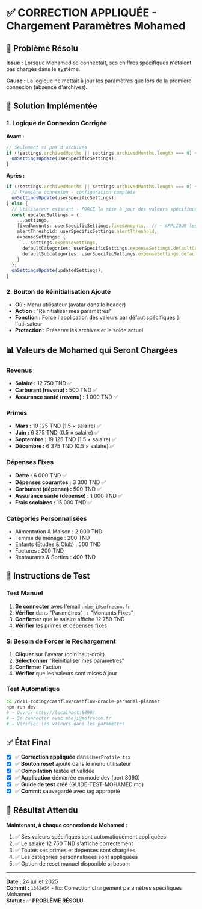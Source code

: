 # ✅ CORRECTION APPLIQUÉE - Chargement Paramètres Mohamed

## 🔧 Problème Résolu

**Issue :** Lorsque Mohamed se connectait, ses chiffres spécifiques n'étaient pas chargés dans le système.

**Cause :** La logique ne mettait à jour les paramètres que lors de la première connexion (absence d'archives).

## 🚀 Solution Implémentée

### 1. Logique de Connexion Corrigée

**Avant :**
```typescript
// Seulement si pas d'archives
if (!settings.archivedMonths || settings.archivedMonths.length === 0) {
  onSettingsUpdate(userSpecificSettings);
}
```

**Après :**
```typescript
if (!settings.archivedMonths || settings.archivedMonths.length === 0) {
  // Première connexion - configuration complète
  onSettingsUpdate(userSpecificSettings);
} else {
  // Utilisateur existant - FORCE la mise à jour des valeurs spécifiques
  const updatedSettings = {
    ...settings,
    fixedAmounts: userSpecificSettings.fixedAmounts,  // ← APPLIQUE les valeurs de Mohamed
    alertThreshold: userSpecificSettings.alertThreshold,
    expenseSettings: {
      ...settings.expenseSettings,
      defaultCategories: userSpecificSettings.expenseSettings.defaultCategories,
      defaultSubcategories: userSpecificSettings.expenseSettings.defaultSubcategories
    }
  };
  onSettingsUpdate(updatedSettings);
}
```

### 2. Bouton de Réinitialisation Ajouté

- **Où :** Menu utilisateur (avatar dans le header)
- **Action :** "Réinitialiser mes paramètres"
- **Fonction :** Force l'application des valeurs par défaut spécifiques à l'utilisateur
- **Protection :** Préserve les archives et le solde actuel

## 📊 Valeurs de Mohamed qui Seront Chargées

### Revenus
- **Salaire :** 12 750 TND ✅
- **Carburant (revenu) :** 500 TND ✅
- **Assurance santé (revenu) :** 1 000 TND ✅

### Primes
- **Mars :** 19 125 TND (1.5 × salaire) ✅
- **Juin :** 6 375 TND (0.5 × salaire) ✅
- **Septembre :** 19 125 TND (1.5 × salaire) ✅
- **Décembre :** 6 375 TND (0.5 × salaire) ✅

### Dépenses Fixes
- **Dette :** 6 000 TND ✅
- **Dépenses courantes :** 3 300 TND ✅
- **Carburant (dépense) :** 500 TND ✅
- **Assurance santé (dépense) :** 1 000 TND ✅
- **Frais scolaires :** 15 000 TND ✅

### Catégories Personnalisées
- Alimentation & Maison : 2 000 TND
- Femme de ménage : 200 TND
- Enfants (Études & Club) : 500 TND
- Factures : 200 TND
- Restaurants & Sorties : 400 TND

## 🧪 Instructions de Test

### Test Manuel
1. **Se connecter** avec l'email : `mbeji@sofrecom.fr`
2. **Vérifier** dans "Paramètres" → "Montants Fixes"
3. **Confirmer** que le salaire affiche 12 750 TND
4. **Vérifier** les primes et dépenses fixes

### Si Besoin de Forcer le Rechargement
1. **Cliquer** sur l'avatar (coin haut-droit)
2. **Sélectionner** "Réinitialiser mes paramètres"
3. **Confirmer** l'action
4. **Vérifier** que les valeurs sont mises à jour

### Test Automatique
```bash
cd /d/11-coding/cashflow/cashflow-oracle-personal-planner
npm run dev
# → Ouvrir http://localhost:8090/
# → Se connecter avec mbeji@sofrecom.fr
# → Vérifier les valeurs dans les paramètres
```

## ✅ État Final

- [x] ✅ **Correction appliquée** dans `UserProfile.tsx`
- [x] ✅ **Bouton reset** ajouté dans le menu utilisateur
- [x] ✅ **Compilation** testée et validée
- [x] ✅ **Application** démarrée en mode dev (port 8090)
- [x] ✅ **Guide de test** créé (GUIDE-TEST-MOHAMED.md)
- [x] ✅ **Commit** sauvegardé avec tag approprié

## 🎯 Résultat Attendu

**Maintenant, à chaque connexion de Mohamed :**
1. ✅ Ses valeurs spécifiques sont automatiquement appliquées
2. ✅ Le salaire 12 750 TND s'affiche correctement
3. ✅ Toutes ses primes et dépenses sont chargées
4. ✅ Les catégories personnalisées sont appliquées
5. ✅ Option de reset manuel disponible si besoin

---

**Date :** 24 juillet 2025  
**Commit :** `1362e54` - fix: Correction chargement paramètres spécifiques Mohamed  
**Statut :** ✅ **PROBLÈME RÉSOLU**
